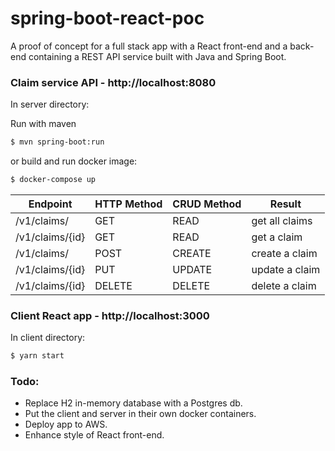 # spring-boot-react-poc

A proof of concept for a full stack app with a React front-end and a back-end containing a REST API service built with Java and Spring Boot.

### Claim service API - http://localhost:8080

In server directory:

Run with maven
```sh
$ mvn spring-boot:run
```
or build and run docker image:
```sh
$ docker-compose up
```

| Endpoint        | HTTP Method | CRUD Method | Result        |
|-----------------|-------------|-------------|---------------|
| /v1/claims/     | GET         | READ        | get all claims|
| /v1/claims/{id} | GET         | READ        | get a claim   |
| /v1/claims/     | POST        | CREATE      | create a claim|
| /v1/claims/{id} | PUT         | UPDATE      | update a claim|
| /v1/claims/{id} | DELETE      | DELETE      | delete a claim|


### Client React app - http://localhost:3000

In client directory:
```sh
$ yarn start
```

### Todo:

- Replace H2 in-memory database with a Postgres db.
- Put the client and server in their own docker containers.
- Deploy app to AWS.
- Enhance style of React front-end.
